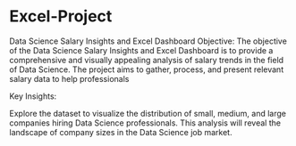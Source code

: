 # Excel-Project
Data Science Salary Insights and Excel Dashboard
Objective:
The objective of the Data Science Salary Insights and Excel Dashboard is to provide a comprehensive and visually appealing analysis of salary trends in the field of Data Science. The project aims to gather, process, and present relevant salary data to help professionals 

Key Insights:

Explore the dataset to visualize the distribution of small, medium, and large companies hiring Data Science professionals. This analysis will reveal the landscape of company sizes in the Data Science job market.


